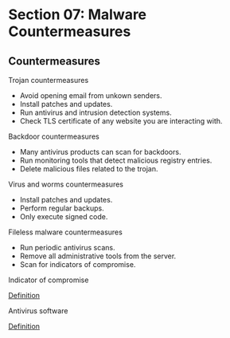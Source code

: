 # Section 07: Malware Countermeasures

## Countermeasures
Trojan countermeasures
- Avoid opening email from unkown senders.
- Install patches and updates.
- Run antivirus and intrusion detection systems.
- Check TLS certificate of any website you are interacting with.

Backdoor countermeasures
- Many antivirus products can scan for backdoors.
- Run monitoring tools that detect malicious registry entries.
- Delete malicious files related to the trojan.

Virus and worms countermeasures
- Install patches and updates.
- Perform regular backups.
- Only execute signed code.

Fileless malware countermeasures
- Run periodic antivirus scans.
- Remove all administrative tools from the server.
- Scan for indicators of compromise.

Indicator of compromise

[Definition](../definitions/definitions_I.md#indicator-of-compromise)

Antivirus software

[Definition](../definitions/definitions_A.md#antivvirus)
